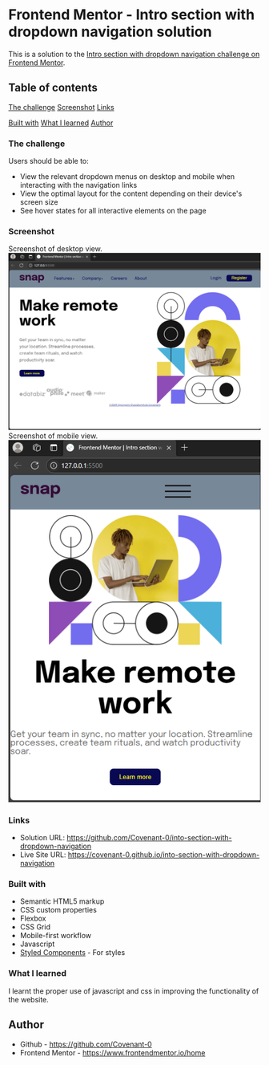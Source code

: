 # Frontend Mentor - Intro section with dropdown navigation solution

This is a solution to the [Intro section with dropdown navigation challenge on Frontend Mentor](https://www.frontendmentor.io/challenges/intro-section-with-dropdown-navigation-ryaPetHE5).

## Table of contents

[The challenge](#the-challenge)
[Screenshot](#screenshot)
[Links](#links)

[Built with](#built-with)
[What I learned](#what-i-learned)
[Author](#author)


### The challenge

Users should be able to:

- View the relevant dropdown menus on desktop and mobile when interacting with the navigation links
- View the optimal layout for the content depending on their device's screen size
- See hover states for all interactive elements on the page

### Screenshot

Screenshot of desktop view.
<img src="images/shot2.png" >
Screenshot of mobile view.
<img src="images/shot1.png" >

### Links

- Solution URL: https://github.com/Covenant-0/into-section-with-dropdown-navigation
- Live Site URL: https://covenant-0.github.io/into-section-with-dropdown-navigation


### Built with

- Semantic HTML5 markup
- CSS custom properties
- Flexbox
- CSS Grid
- Mobile-first workflow
- Javascript
- [Styled Components](https://styled-components.com/) - For styles


### What I learned
I learnt the proper use of javascript and css in improving the functionality of the website.

## Author

- Github - https://github.com/Covenant-0
- Frontend Mentor - https://www.frontendmentor.io/home
